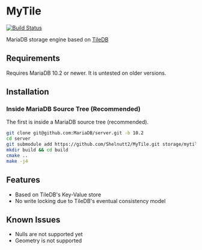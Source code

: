 # MyTile

[![Build Status](https://travis-ci.org/Shelnutt2/MyTile.svg?branch=master)](https://travis-ci.org/Shelnutt2/MyTile)

MariaDB storage engine based on [TileDB](https://tiledb.io/)

## Requirements

Requires MariaDB 10.2 or newer. It is untested on older versions.

## Installation

### Inside MariaDB Source Tree (Recommended)
The first is inside a MariaDB source tree (recommended).

```bash
git clone git@github.com:MariaDB/server.git -b 10.2
cd server
git submodule add https://github.com/Shelnutt2/MyTile.git storage/mytile
mkdir build && cd build
cmake ..
make -j4
```

## Features

- Based on TileDB's Key-Value store
- No write locking due to TileDB's eventual consistency model

## Known Issues

- Nulls are not supported yet
- Geometry is not supported

